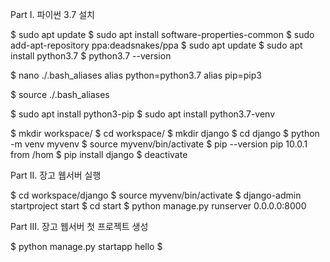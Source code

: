 
Part I. 파이썬 3.7 설치

$ sudo apt update
$ sudo apt install software-properties-common
$ sudo add-apt-repository ppa:deadsnakes/ppa
$ sudo apt update
$ sudo apt install python3.7
$ python3.7 --version

$ nano ./.bash_aliases 
alias python=python3.7
alias pip=pip3

$ source ./.bash_aliases

$ sudo apt install python3-pip
$ sudo apt install python3.7-venv

$ mkdir workspace/
$ cd workspace/
$ mkdir django
$ cd django
$ python -m venv myvenv
$ source myvenv/bin/activate
$ pip --version
 pip 10.0.1 from /hom
$ pip install django
$ deactivate


Part II. 장고 웹서버 실행

$ cd workspace/django
$ source myvenv/bin/activate
$ django-admin startproject start
$ cd start
$ python manage.py runserver 0.0.0.0:8000

Part III. 장고 웹서버 첫 프로젝트 생성

$ python manage.py startapp hello
$ 






